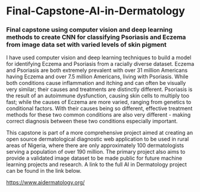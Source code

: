 # Final-Capstone-AI-in-Dermatology
### Final capstone using computer vision and deep learning methods to create CNN for classifying Psoriasis and Eczema from image data set with varied levels of skin pigment

I have used computer vision and deep learning techniques to build a model for identifying Eczema and Psoriasis from a racially diverse dataset. Eczema and Psoriasis are both extremely prevalent with over 31 million Americans having Eczema and over 7.5 million Americans, living with Psoriasis. While both conditions cause inflammation and itching and can often be visually very similar; their causes and treatments are distinctly different. Psoriasis is the result of an autoimmune dysfunction, causing skin cells to multiply too fast; while the causes of Eczema are more varied, ranging from genetics to conditional factors. With their causes being so different, effective treatment methods for these two common conditions are also very different - making correct diagnosis between these two conditions especially important.

This capstone is part of a more comprehensive project aimed at creating an open source dermatological diagnostic web application to be used in rural areas of Nigeria, where there are only approximately 100 dermatologists serving a population of over 190 million. The primary project also aims to provide a validated image dataset to be made public for future machine learning projects and research. A link to the full AI in Dermatology project can be found in the link below.

https://www.aidermatology.org/
